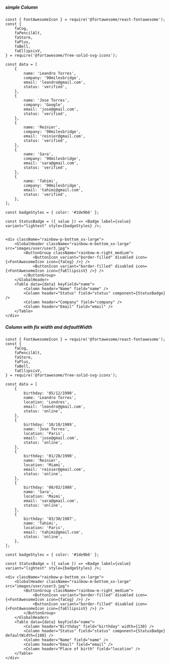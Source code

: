 ##### simple Column

    const { FontAwesomeIcon } = require('@fortawesome/react-fontawesome');
    const {
        faCog,
        faPencilAlt,
        faStore,
        faPlus,
        faBell,
        faEllipsisV,
    } = require('@fortawesome/free-solid-svg-icons');

    const data = [
        {
            name: 'Leandro Torres',
            company: '90milesbridge',
            email: 'leandro@gmail.com',
            status: 'verified',
        },
        {
            name: 'Jose Torres',
            company: 'Google',
            email: 'jose@gmail.com',
            status: 'verified',
        },
        {
            name: 'Reinier',
            company: '90milesbridge',
            email: 'reinier@gmail.com',
            status: 'verified',
        },
        {
            name: 'Sara',
            company: '90milesbridge',
            email: 'sara@gmail.com',
            status: 'verified',
        },
        {
            name: 'Tahimi',
            company: '90milesbridge',
            email: 'tahimi@gmail.com',
            status: 'verified',
        },
    ];

    const badgeStyles = { color: '#1de9b6' };

    const StatusBadge = ({ value }) => <Badge label={value} variant="lightest" style={badgeStyles} />;


    <div className="rainbow-p-bottom_xx-large">
        <GlobalHeader className="rainbow-m-bottom_xx-large" src="images/user/user3.jpg">
            <ButtonGroup className="rainbow-m-right_medium">
                <ButtonIcon variant="border-filled" disabled icon={<FontAwesomeIcon icon={faCog} />} />
                <ButtonIcon variant="border-filled" disabled icon={<FontAwesomeIcon icon={faEllipsisV} />} />
            </ButtonGroup>
        </GlobalHeader>
        <Table data={data} keyField="name">
            <Column header="Name" field="name" />
            <Column header="Status" field="status" component={StatusBadge} />
            <Column header="Company" field="company" />
            <Column header="Email" field="email" />
        </Table>
    </div>

##### Column with fix width and defaultWidth

    const { FontAwesomeIcon } = require('@fortawesome/react-fontawesome');
    const {
        faCog,
        faPencilAlt,
        faStore,
        faPlus,
        faBell,
        faEllipsisV,
    } = require('@fortawesome/free-solid-svg-icons');

    const data = [
        {
            birthday: '05/12/1990',
            name: 'Leandro Torres',
            location: 'Londres',
            email: 'leandro@gmail.com',
            status: 'online',
        },
        {
            birthday: '10/18/1989',
            name: 'Jose Torres',
            location: 'Paris',
            email: 'jose@gmail.com',
            status: 'online',
        },
        {
            birthday: '01/28/1990',
            name: 'Reinier',
            location: 'Miami',
            email: 'reinier@gmail.com',
            status: 'online',
        },
        {
            birthday: '08/02/1988',
            name: 'Sara',
            location: 'Maimi',
            email: 'sara@gmail.com',
            status: 'online',
        },
        {
            birthday: '03/30/1987',
            name: 'Tahimi',
            location: 'Paris',
            email: 'tahimi@gmail.com',
            status: 'online',
        },
    ];

    const badgeStyles = { color: '#1de9b6' };

    const StatusBadge = ({ value }) => <Badge label={value} variant="lightest" style={badgeStyles} />;

    <div className="rainbow-p-bottom_xx-large">
        <GlobalHeader className="rainbow-m-bottom_xx-large" src="images/user/user3.jpg">
            <ButtonGroup className="rainbow-m-right_medium">
                <ButtonIcon variant="border-filled" disabled icon={<FontAwesomeIcon icon={faCog} />} />
                <ButtonIcon variant="border-filled" disabled icon={<FontAwesomeIcon icon={faEllipsisV} />} />
            </ButtonGroup>
        </GlobalHeader>
        <Table data={data} keyField="name">
            <Column header="Birthday" field="birthday" width={130} />
            <Column header="Status" field="status" component={StatusBadge} defaultWidth={180} />
            <Column header="Name" field="name" />
            <Column header="Email" field="email" />
            <Column header="Place of birth" field="location" />
        </Table>
    </div>
